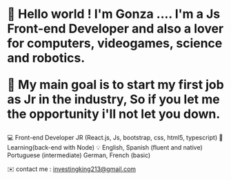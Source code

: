 
<h1>👋 Hello world ! I'm Gonza .... I'm a Js Front-end Developer and also
 a lover for computers, videogames, science and robotics.

💪 My main goal is to start my first job as Jr in the industry, So if you let me the 
opportunity i'll not let you down.</h1>

💻 Front-end Developer JR (React.js, Js, bootstrap, css, html5, typescript)
🔎 Learning(back-end with Node)
💡 English, Spanish (fluent and native)
     Portuguese (intermediate)
     German, French (basic)

✉️ contact me  : investingking213@gmail.com
